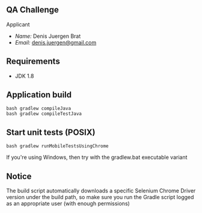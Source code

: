 ## QA Challenge
Applicant
- *Name:* Denis Juergen Brat
- *Email:* denis.juergen@gmail.com

## Requirements
- JDK 1.8

## Application build
```
bash gradlew compileJava
bash gradlew compileTestJava
```

## Start unit tests (POSIX)
```
bash gradlew runMobileTestsUsingChrome
```
If you're using Windows, then try with the gradlew.bat executable variant

## Notice
The build script automatically downloads a specific Selenium Chrome Driver version under the build path, so make sure you run the Gradle script logged as an appropriate user (with enough permissions)
